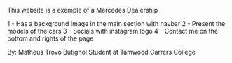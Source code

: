 This website is a exemple of a Mercedes Dealership

1 - Has a background Image in the main section with navbar
2 - Present the models of the cars
3 - Socials with instagram logo
4 - Contact me on the bottom and rights of the page

By: Matheus Trovo Butignol
Student at Tamwood Carrers College